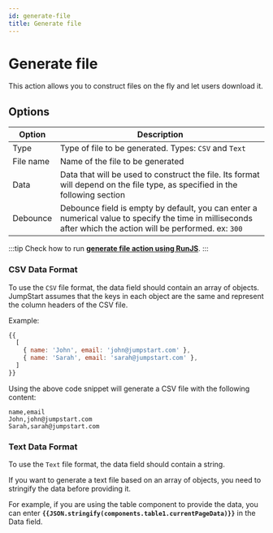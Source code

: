 ```yaml
---
id: generate-file
title: Generate file
---
```


# Generate file

This action allows you to construct files on the fly and let users download it.

## Options

| Option | Description |
|--------|-------------|
| Type   | Type of file to be generated. Types: `CSV` and `Text` |
| File name | Name of the file to be generated |
| Data | Data that will be used to construct the file. Its format will depend on the file type, as specified in the following section |
| Debounce | Debounce field is empty by default, you can enter a numerical value to specify the time in milliseconds after which the action will be performed. ex: `300` |

:::tip
Check how to run **[generate file action using RunJS](/docs/how-to/run-actions-from-runjs/#generate-file)**.
:::

### CSV Data Format

To use the `CSV` file format, the data field should contain an array of objects. JumpStart assumes that the keys in each object are the same and represent the column headers of the CSV file.

Example:

```javascript
{{
  [
    { name: 'John', email: 'john@jumpstart.com' },
    { name: 'Sarah', email: 'sarah@jumpstart.com' },
  ]
}}
```

Using the above code snippet will generate a CSV file with the following content:

```csv
name,email
John,john@jumpstart.com
Sarah,sarah@jumpstart.com
```

### Text Data Format

To use the `Text` file format, the data field should contain a string. 

If you want to generate a text file based on an array of objects, you need to stringify the data before providing it. 

For example, if you are using the table component to provide the data, you can enter **`{{JSON.stringify(components.table1.currentPageData)}}`** in the Data field.